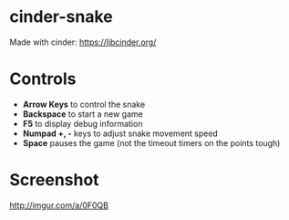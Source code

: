 # cinder-snake
Made with cinder: https://libcinder.org/

# Controls
* **Arrow Keys** to control the snake
* **Backspace** to start a new game
* **F5** to display debug information
* **Numpad +, -** keys to adjust snake movement speed
* **Space** pauses the game (not the timeout timers on the points tough)

# Screenshot
http://imgur.com/a/0F0QB
